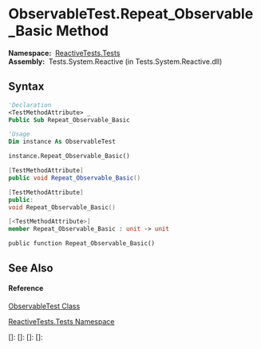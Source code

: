 # ObservableTest.Repeat\_Observable\_Basic Method

**Namespace:**  [ReactiveTests.Tests](ReactiveTests.Tests\ReactiveTests.Tests.md)  
**Assembly:**  Tests.System.Reactive (in Tests.System.Reactive.dll)

## Syntax

```vb
'Declaration
<TestMethodAttribute> _
Public Sub Repeat_Observable_Basic
```

```vb
'Usage
Dim instance As ObservableTest

instance.Repeat_Observable_Basic()
```

```csharp
[TestMethodAttribute]
public void Repeat_Observable_Basic()
```

```c++
[TestMethodAttribute]
public:
void Repeat_Observable_Basic()
```

```fsharp
[<TestMethodAttribute>]
member Repeat_Observable_Basic : unit -> unit 
```

```jscript
public function Repeat_Observable_Basic()
```

## See Also

#### Reference

[ObservableTest Class](ObservableTest\ObservableTest.md)

[ReactiveTests.Tests Namespace](ReactiveTests.Tests\ReactiveTests.Tests.md)

[]: 
[]: 
[]: 
[]: 